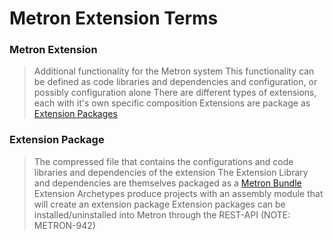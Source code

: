 # Metron Extension Terms


### Metron Extension
> Additional functionality for the Metron system
> This functionality can be defined as code libraries and dependencies and configuration, or possibly configuration alone
> There are different types of extensions, each with it's own specific composition
> Extensions are package as [Extension Packages](#extension-package)
 
### Extension Package
> The compressed file that contains the configurations and code libraries and dependencies of the extension
> The Extension Library and dependencies are themselves packaged as a [Metron Bundle](../../bundles-lib/README.md)
> Extension Archetypes produce projects with an assembly module that will create an extension package
> Extension packages can be installed/uninstalled into Metron through the REST-API (NOTE: METRON-942)
